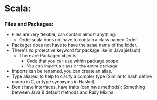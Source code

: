 # Scala:

### Files and Packages:
- Files are very flexible, can contain almost anything:
    - Order.scala does not have to contain a class named Order.
- Packages does not have to have the same name of the folder.
- There's no protective keyword for package like in Java(default).
    - There are Packaged objects: 
        - Code that you can use within package scope
        - You can import a class or the entire package
- Imports can be renamed, you can create an alias.
- Type aliases: to help to clarify a complex type (Similar to hash define macro in C, or type synonyms in Haskel).
- Don't have interfaces, have traits (can have methods): Something between Java 8 default methods and Ruby Mixins.